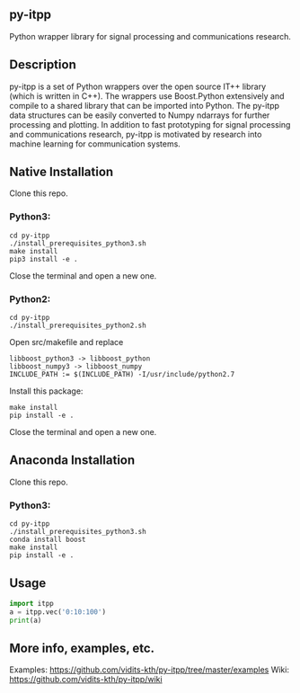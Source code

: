 ## py-itpp
Python wrapper library for signal processing and communications research.

## Description
py-itpp is a set of Python wrappers over the open source IT++ library (which is written in C++). The wrappers use Boost.Python extensively and compile to a shared library that can be imported into Python. The py-itpp data structures can be easily converted to Numpy ndarrays for further processing and plotting. In addition to fast prototyping for signal processing and communications research, py-itpp is motivated by research into machine learning for communication systems.  

## Native Installation
Clone this repo.  

### Python3:  
```
cd py-itpp  
./install_prerequisites_python3.sh  
make install  
pip3 install -e .  
```
Close the terminal and open a new one.  

### Python2:  
```
cd py-itpp  
./install_prerequisites_python2.sh  
```
Open src/makefile and replace  
```
libboost_python3 -> libboost_python  
libboost_numpy3 -> libboost_numpy  
INCLUDE_PATH := $(INCLUDE_PATH) -I/usr/include/python2.7  
```
Install this package:  
```
make install  
pip install -e .  
```
Close the terminal and open a new one.  

## Anaconda Installation
Clone this repo.  

### Python3:  
```
cd py-itpp  
./install_prerequisites_python3.sh  
conda install boost
make install  
pip install -e .  
```


## Usage
```python
import itpp
a = itpp.vec('0:10:100')  
print(a)  
```
## More info, examples, etc.
Examples: https://github.com/vidits-kth/py-itpp/tree/master/examples
Wiki: https://github.com/vidits-kth/py-itpp/wiki
